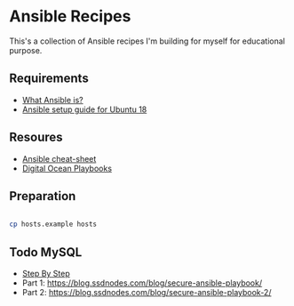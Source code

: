 # Ansible Recipes

This's a collection of Ansible recipes I'm building for myself for educational purpose.

## Requirements

* [What Ansible is?](https://www.youtube.com/watch?v=1id6ERvfozo)
* [Ansible setup guide for Ubuntu 18](https://www.digitalocean.com/community/tutorials/how-to-install-and-configure-ansible-on-ubuntu-18-04)

## Resoures

* [Ansible cheat-sheet](https://www.digitalocean.com/community/cheatsheets/how-to-use-ansible-cheat-sheet-guide)
* [Digital Ocean Playbooks](https://github.com/do-community/ansible-playbooks)

## Preparation

```bash

cp hosts.example hosts

```

## Todo MySQL

* [Step By Step](https://blog.ssdnodes.com/blog/step-by-step-ansible-guide/)
* Part 1: https://blog.ssdnodes.com/blog/secure-ansible-playbook/
* Part 2: https://blog.ssdnodes.com/blog/secure-ansible-playbook-2/
